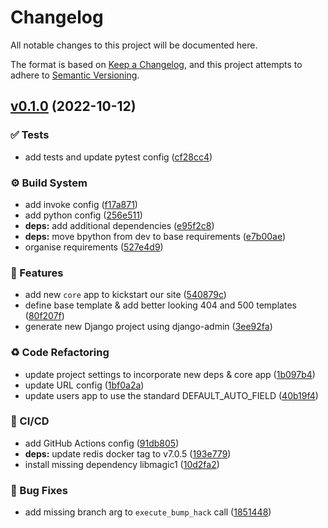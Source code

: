# Changelog

All notable changes to this project will be documented here.

The format is based on [Keep a Changelog](https://keepachangelog.com/en/1.0.0/), and this project attempts to adhere to [Semantic Versioning](https://semver.org/spec/v2.0.0.html).

## [v0.1.0](https://github.com/engineervix/django-deployment-tutorial/compare/v0.0.0...v0.1.0) (2022-10-12)


### ✅ Tests

* add tests and update pytest config ([cf28cc4](https://github.com/engineervix/django-deployment-tutorial/commit/cf28cc4d5362925b1824628af1dc8a27066ea1c4))


### ⚙️ Build System

* add invoke config ([f17a871](https://github.com/engineervix/django-deployment-tutorial/commit/f17a8718403d1c3f179c10558bcbc56ad892ccc5))
* add python config ([256e511](https://github.com/engineervix/django-deployment-tutorial/commit/256e5119612f69fe4b2c3d13451df8fdc84279c8))
* **deps:** add additional dependencies ([e95f2c8](https://github.com/engineervix/django-deployment-tutorial/commit/e95f2c8ce28fabfbc4344e863a7ec4c4db019054))
* **deps:** move bpython from dev to base requirements ([e7b00ae](https://github.com/engineervix/django-deployment-tutorial/commit/e7b00aebcca7d2c8f20a36f702442ff279f8126a))
* organise requirements ([527e4d9](https://github.com/engineervix/django-deployment-tutorial/commit/527e4d919ae8b8c2c0a78ac595cfe218dce36ee3))


### 🚀 Features

* add new `core` app to kickstart our site ([540879c](https://github.com/engineervix/django-deployment-tutorial/commit/540879c1b1c8e02e87cdd1d233aa0bc6ecf11806))
* define base template & add better looking 404 and 500 templates ([80f207f](https://github.com/engineervix/django-deployment-tutorial/commit/80f207f070d392ea7e86f26fcf10d408f17588ea))
* generate new Django project using django-admin ([3ee92fa](https://github.com/engineervix/django-deployment-tutorial/commit/3ee92fa44903dfeab8e1a4ff28d0a3351d803617))


### ♻️ Code Refactoring

* update project settings to incorporate new deps & core app ([1b097b4](https://github.com/engineervix/django-deployment-tutorial/commit/1b097b4938457be96960a9d3a467ca5b162eb949))
* update URL config ([1bf0a2a](https://github.com/engineervix/django-deployment-tutorial/commit/1bf0a2a8ca68fe8a644f9f703f00b1e9827ae8ea))
* update users app to use the standard DEFAULT_AUTO_FIELD ([40b19f4](https://github.com/engineervix/django-deployment-tutorial/commit/40b19f491d1227e65604ef3e4071d458a4ba8e05))


### 👷 CI/CD

* add GitHub Actions config ([91db805](https://github.com/engineervix/django-deployment-tutorial/commit/91db8056b4e6e5c7ace29d26d9c2ec568b5b55d8))
* **deps:** update redis docker tag to v7.0.5 ([193e779](https://github.com/engineervix/django-deployment-tutorial/commit/193e77998e244061b37cef69e05353f61b9ca642))
* install missing dependency libmagic1 ([10d2fa2](https://github.com/engineervix/django-deployment-tutorial/commit/10d2fa2432994fcd498b70d1dbc4e2a9156c3259))


### 🐛 Bug Fixes

* add missing branch arg to `execute_bump_hack` call ([1851448](https://github.com/engineervix/django-deployment-tutorial/commit/1851448b2309d957b8e367e649cf550aadb557b6))

